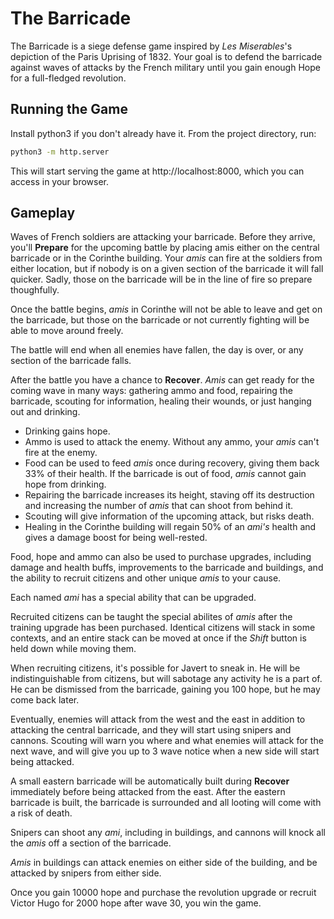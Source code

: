 # The Barricade

The Barricade is a siege defense game inspired by *Les Miserables*'s depiction of the Paris Uprising of 1832. Your goal is to defend the barricade against waves of attacks by the French military until you gain enough Hope for a full-fledged revolution.

## Running the Game

Install python3 if you don't already have it. From the project directory, run:

```bash
python3 -m http.server
```

This will start serving the game at http://localhost:8000, which you can access in your browser.

## Gameplay

Waves of French soldiers are attacking your barricade. Before they arrive, you'll __Prepare__ for the upcoming battle by placing amis either on the central barricade or in the Corinthe building. Your *amis* can fire at the soldiers from either location, but if nobody is on a given section of the barricade it will fall quicker. Sadly, those on the barricade will be in the line of fire so prepare thoughfully.

Once the battle begins, *amis* in Corinthe will not be able to leave and get on the barricade, but those on the barricade or not currently fighting will be able to move around freely.

The battle will end when all enemies have fallen, the day is over, or any section of the barricade falls.

After the battle you have a chance to __Recover__. *Amis* can get ready for the coming wave in many ways: gathering ammo and food, repairing the barricade, scouting for information, healing their wounds, or just hanging out and drinking. 

* Drinking gains hope.
* Ammo is used to attack the enemy. Without any ammo, your *amis* can't fire at the enemy. 
* Food can be used to feed *amis* once during recovery, giving them back 33% of their health. If the barricade is out of food, *amis* cannot gain hope from drinking.
* Repairing the barricade increases its height, staving off its destruction and increasing the number of *amis* that can shoot from behind it.
* Scouting will give information of the upcoming attack, but risks death.
* Healing in the Corinthe building will regain 50% of an *ami's* health and gives a damage boost for being well-rested.

Food, hope and ammo can also be used to purchase upgrades, including damage and health buffs, improvements to the barricade and buildings, and the ability to recruit citizens and other unique *amis* to your cause.

Each named *ami* has a special ability that can be upgraded.

Recruited citizens can be taught the special abilites of *amis* after the training upgrade has been purchased. Identical citizens will stack in some contexts, and an entire stack can be moved at once if the *Shift* button is held down while moving them.

When recruiting citizens, it's possible for Javert to sneak in. He will be indistinguishable from citizens, but will sabotage any activity he is a part of. He can be dismissed from the barricade, gaining you 100 hope, but he may come back later.

Eventually, enemies will attack from the west and the east in addition to attacking the central barricade, and they will start using snipers and cannons. Scouting will warn you where and what enemies will attack for the next wave, and will give you up to 3 wave notice when a new side will start being attacked.

A small eastern barricade will be automatically built during __Recover__ immediately before being attacked from the east. After the eastern barricade is built, the barricade is surrounded and all looting will come with a risk of death.

Snipers can shoot any *ami*, including in buildings, and cannons will knock all the *amis* off a section of the barricade. 

*Amis* in buildings can attack enemies on either side of the building, and be attacked by snipers from either side.

Once you gain 10000 hope and purchase the revolution upgrade or recruit Victor Hugo for 2000 hope after wave 30, you win the game.
